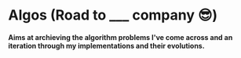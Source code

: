 # Algos (Road to ___ company 😎)
#### Aims at archieving the algorithm problems I've come across and an iteration through my implementations and their evolutions.

